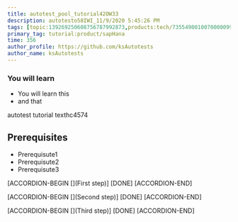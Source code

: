 ```yaml
---
title: autotest_pool_tutorial42OW33
description: autotesto58IWI_11/9/2020 5:45:26 PM
tags: [topic:139269250608756787992873,products:tech/73554900100700000996,tutorial:experience/advanced]
primary_tag: tutorial:product/sapHana
time: 356
author_profile: https://github.com/ksAutotests
author_name: ksAutotests
---
```

### You will learn
- You will learn this
- and that

autotest tutorial texthc4574

## Prerequisites
- Prerequisute1
- Prerequisute2
- Prerequisute3

[ACCORDION-BEGIN [](First step)]
[DONE]
[ACCORDION-END]

[ACCORDION-BEGIN [](Second step)]
[DONE]
[ACCORDION-END]

[ACCORDION-BEGIN [](Third step)]
[DONE]
[ACCORDION-END]

